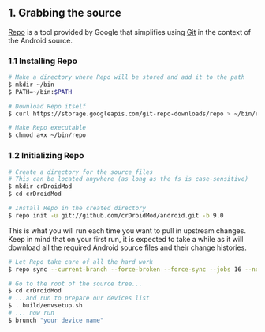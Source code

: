 ## 1. Grabbing the source ##

[Repo](http://source.android.com/source/developing.html) is a tool provided by Google that
simplifies using [Git](http://git-scm.com/book) in the context of the Android source.

### 1.1 Installing Repo ###

```bash
# Make a directory where Repo will be stored and add it to the path
$ mkdir ~/bin
$ PATH=~/bin:$PATH

# Download Repo itself
$ curl https://storage.googleapis.com/git-repo-downloads/repo > ~/bin/repo

# Make Repo executable
$ chmod a+x ~/bin/repo
```

### 1.2 Initializing Repo ###

```bash
# Create a directory for the source files
# This can be located anywhere (as long as the fs is case-sensitive)
$ mkdir crDroidMod
$ cd crDroidMod

# Install Repo in the created directory
$ repo init -u git://github.com/crDroidMod/android.git -b 9.0
```

This is what you will run each time you want to pull in upstream changes. Keep in mind that on your
first run, it is expected to take a while as it will download all the required Android source files
and their change histories.

```bash
# Let Repo take care of all the hard work
$ repo sync --current-branch --force-broken --force-sync --jobs 16 --no-clone-bundle --no-tags --optimized-fetch --prune
```

```bash
# Go to the root of the source tree...
$ cd crDroidMod
# ...and run to prepare our devices list
$ . build/envsetup.sh
# ... now run
$ brunch "your device name"
```
